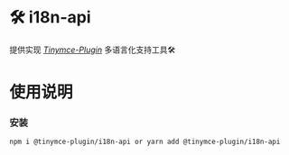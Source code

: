 # 🛠️ i18n-api 

提供实现 [*Tinymce-Plugin*](https://github.com/tinymce-plugin) 多语言化支持工具🛠️
# 使用说明

### 安装
 
```sh
npm i @tinymce-plugin/i18n-api or yarn add @tinymce-plugin/i18n-api
```

